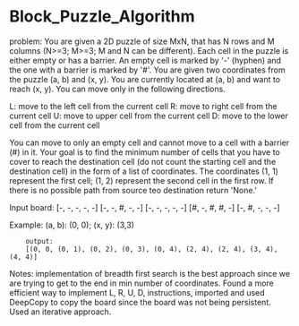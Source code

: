 # Block_Puzzle_Algorithm

problem: You are given a 2D puzzle of size MxN, that has N rows and M columns (N>=3; M>=3; M and N can be different). Each cell in the puzzle is either
empty or has a barrier. An empty cell is marked by '-' (hyphen) and the one with a barrier is marked by '#'. You are given two coordinates from the puzzle (a, b)
and (x, y). You are currently located at (a, b) and want to reach (x, y). You can move only in the following directions.

L: move to the left cell from the current cell
R: move to right cell from the current cell
U: move to upper cell from the current cell
D: move to the lower cell from the current cell

You can move to only an empty cell and cannot move to a cell with a barrier (#) in it. Your goal is to find the minimum number of cells that you have to cover to reach 
the destination cell (do not count the starting cell and the destination cell) in the form of a list of coordinates. The coordinates (1, 1) represent the first cell; (1, 2) represent the second cell in the first row. If there is no possible path from source teo destination return 'None.'

Input board:
[-, -, -, -, -]
[-, -, #, -, -]
[-, -, -, -, -]
[#, -, #, #, -]
[-, #, -, -, -]

Example: (a, b): (0, 0); (x, y): (3,3)
        
        output:
        [(0, 0, (0, 1), (0, 2), (0, 3), (0, 4), (2, 4), (2, 4), (3, 4), (4, 4)]
        
Notes: implementation of breadth first search is the best approach since we are trying to get to the end in min number of coordinates. Found a more efficient way to
implement L, R, U, D, instructions, imported and used DeepCopy to copy the board since the board was not being persistent. Used an iterative approach. 
